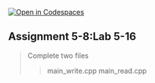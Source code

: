 [![Open in Codespaces](https://classroom.github.com/assets/launch-codespace-7f7980b617ed060a017424585567c406b6ee15c891e84e1186181d67ecf80aa0.svg)](https://classroom.github.com/open-in-codespaces?assignment_repo_id=14230550)

## Assignment 5-8:Lab 5-16

> Complete two files
> > main_write.cpp
> > main_read.cpp

